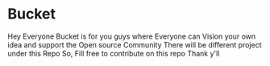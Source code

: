 # Bucket
Hey Everyone Bucket is for you guys where Everyone can Vision your own idea and support the Open source Community 
There will be different project under this Repo So, Fill free to contribute on this repo
Thank y'll
